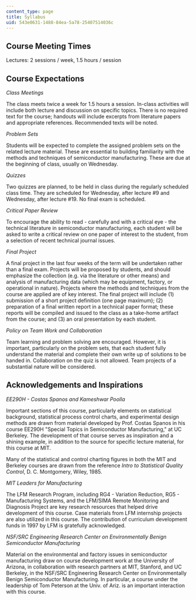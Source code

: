 ```yaml
---
content_type: page
title: Syllabus
uid: 543e0631-1488-84ea-5a78-25407514036c
---
```


Course Meeting Times
--------------------

Lectures: 2 sessions / week, 1.5 hours / session

Course Expectations
-------------------

_Class Meetings_

The class meets twice a week for 1.5 hours a session. In-class activities will include both lecture and discussion on specific topics. There is no required text for the course; handouts will include excerpts from literature papers and appropriate references. Recommended texts will be noted.

_Problem Sets_

Students will be expected to complete the assigned problem sets on the related lecture material. These are essential to building familiarity with the methods and techniques of semiconductor manufacturing. These are due at the beginning of class, usually on Wednesday.

_Quizzes_

Two quizzes are planned, to be held in class during the regularly scheduled class time. They are scheduled for Wednesday, after lecture #9 and Wednesday, after lecture #19. No final exam is scheduled.

_Critical Paper Review_

To encourage the ability to read - carefully and with a critical eye - the technical literature in semiconductor manufacturing, each student will be asked to write a critical review on one paper of interest to the student, from a selection of recent technical journal issues.

_Final Project_

A final project in the last four weeks of the term will be undertaken rather than a final exam. Projects will be proposed by students, and should emphasize the collection (e.g. via the literature or other means) and analysis of manufacturing data (which may be equipment, factory, or operational in nature). Projects where the methods and techniques from the course are applied are of key interest. The final project will include (1) submission of a short project definition (one page maximum); (2) preparation of a final written report in a technical paper format; these reports will be compiled and issued to the class as a take-home artifact from the course; and (3) an oral presentation by each student.

_Policy on Team Work and Collaboration_

Team learning and problem solving are encouraged. However, it is important, particularly on the problem sets, that each student fully understand the material and complete their own write up of solutions to be handed in. Collaboration on the quiz is not allowed. Team projects of a substantial nature will be considered.

Acknowledgements and Inspirations
---------------------------------

_EE290H - Costas Spanos and Kameshwar Poolla_

Important sections of this course, particularly elements on statistical background, statistical process control charts, and experimental design methods are drawn from material developed by Prof. Costas Spanos in his course EE290H "Special Topics in Semiconductor Manufacturing," at UC Berkeley. The development of that course serves as inspiration and a shining example, in addition to the source for specific lecture material, for this course at MIT.

Many of the statistical and control charting figures in both the MIT and Berkeley courses are drawn from the reference _Intro to Statistical Quality Control_, D. C. Montgomery, Wiley, 1985.

_MIT Leaders for Manufacturing_

The LFM Research Program, including RG4 - Variation Reduction, RG5 - Manufacturing Systems, and the LFM/SIMA Remote Monitoring and Diagnosis Project are key research resources that helped drive development of this course. Case materials from LFM internship projects are also utilized in this course. The contribution of curriculum development funds in 1997 by LFM is gratefully acknowledged.

_NSF/SRC Engineering Research Center on Environmentally Benign Semiconductor Manufacturing_

Material on the environmental and factory issues in semiconductor manufacturing draw on course development work at the University of Arizona, in collaboration with research partners at MIT, Stanford, and UC Berkeley, in the NSF/SRC Engineering Research Center on Environmentally Benign Semiconductor Manufacturing. In particular, a course under the leadership of Tom Peterson at the Univ. of Ariz. is an important interaction with this course.